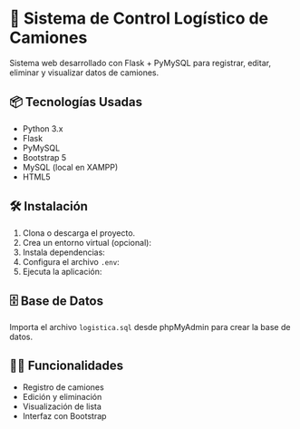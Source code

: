 # 🚚 Sistema de Control Logístico de Camiones

Sistema web desarrollado con Flask + PyMySQL para registrar, editar, eliminar y visualizar datos de camiones.

## 📦 Tecnologías Usadas

- Python 3.x
- Flask
- PyMySQL
- Bootstrap 5
- MySQL (local en XAMPP)
- HTML5

## 🛠 Instalación

1. Clona o descarga el proyecto.
2. Crea un entorno virtual (opcional):
3. Instala dependencias:
4. Configura el archivo `.env`:
5. Ejecuta la aplicación:

## 🗄 Base de Datos

Importa el archivo `logistica.sql` desde phpMyAdmin para crear la base de datos.

## 🧑‍💼 Funcionalidades

- Registro de camiones
- Edición y eliminación
- Visualización de lista
- Interfaz con Bootstrap
